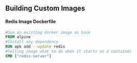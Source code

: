 ## Building Custom Images

#### Redis Image Dockerfile
```dockerfile
#Use an existing docker image as base
FROM alpine
#Install any dependency
RUN apk add --update redis
#Telling image what to do when it starts as a container
CMD ["redis-server"]

```
